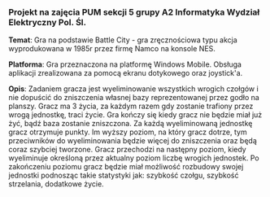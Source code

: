 ### Projekt na zajęcia PUM sekcji 5 grupy A2 Informatyka Wydział Elektryczny Pol. Śl. ###

**Temat**: Gra na podstawie Battle City - gra zręcznościowa typu akcja wyprodukowana w 1985r przez firmę Namco na konsole NES.

**Platforma**: Gra przeznaczona na platformę Windows Mobile. Obsługa aplikacji zrealizowana za pomocą ekranu dotykowego oraz joystick'a.

**Opis**: Zadaniem gracza jest wyeliminowanie wszystkich wrogich czołgów i nie dopuścić do zniszczenia własnej bazy reprezentowanej przez godło na planszy. Gracz ma 3 życia, za każdym razem gdy zostanie trafiony przez wrogą jednostkę, traci życie. Gra kończy się kiedy gracz nie będzie miał już żyć, bądź baza zostanie zniszczona. Za każdą wyeliminowaną jednostkę gracz otrzymuje punkty. Im wyższy poziom, na który gracz dotrze, tym przeciwników do wyeliminowania będzie więcej do zniszczenia oraz będą coraz szybciej tworzone. Gracz przechodzi na następny poziom, kiedy wyeliminuje określoną przez aktualny poziom liczbę wrogich jednostek. Po zakończeniu poziomu gracz będzie miał możliwość rozbudowy swojej jednostki podnosząc takie statystyki jak: szybkość czołgu, szybkość strzelania, dodatkowe życie.